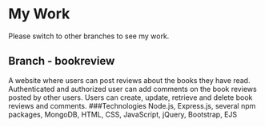 # My Work
Please switch to other branches to see my work.
## Branch - bookreview
A website where users can post reviews about the books they have read. Authenticated and authorized user can add comments on the book reviews posted by other users. Users can create, update, retrieve and delete book reviews and comments.
###Technologies
Node.js, Express.js, several npm packages, MongoDB, HTML, CSS, JavaScript, jQuery, Bootstrap, EJS

